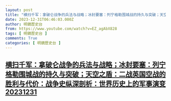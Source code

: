 ```yaml
---
layout: post
title: "横扫千军：拿破仑战争的兵法与战略；冰封要塞：列宁格勒围城战的持久与突破；天空之盾：二战英国空战的胜利与代价：战争史纵深剖析：世界历史上的军事演变20231231"
date: 2023-12-31T06:46:03.000Z
author: 明鏡歷史台
from: https://www.youtube.com/watch?v=EZ_agAbX828
tags: [ 明鏡歷史台 ]
comments: True
categories: [ 明鏡歷史台 ]
---
```

<!--1704005163000-->
[横扫千军：拿破仑战争的兵法与战略；冰封要塞：列宁格勒围城战的持久与突破；天空之盾：二战英国空战的胜利与代价：战争史纵深剖析：世界历史上的军事演变20231231](https://www.youtube.com/watch?v=EZ_agAbX828)
------

<div>

</div>
